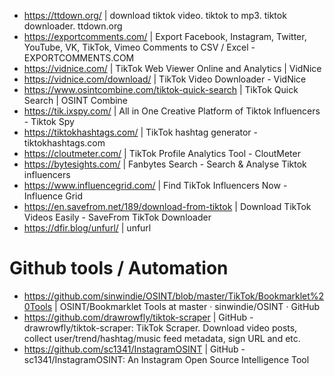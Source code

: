 - https://ttdown.org/ | download tiktok video. tiktok to mp3. tiktok downloader. ttdown.org
- https://exportcomments.com/ | Export Facebook, Instagram, Twitter, YouTube, VK, TikTok, Vimeo Comments to CSV / Excel - EXPORTCOMMENTS.COM
- https://vidnice.com/ | TikTok Web Viewer Online and Analytics | VidNice
- https://vidnice.com/download/ | TikTok Video Downloader - VidNice
- https://www.osintcombine.com/tiktok-quick-search | TikTok Quick Search | OSINT Combine
- https://tik.ixspy.com/ | All in One Creative Platform of Tiktok Influencers - Tiktok Spy
- https://tiktokhashtags.com/ | TikTok hashtag generator - tiktokhashtags.com
- https://cloutmeter.com/ | TikTok Profile Analytics Tool - CloutMeter
- https://bytesights.com/ | Fanbytes Search - Search & Analyse Tiktok influencers
- https://www.influencegrid.com/ | Find TikTok Influencers Now - Influence Grid
- https://en.savefrom.net/189/download-from-tiktok | Download TikTok Videos Easily - SaveFrom TikTok Downloader
- https://dfir.blog/unfurl/ | unfurl

# Github tools / Automation
- https://github.com/sinwindie/OSINT/blob/master/TikTok/Bookmarklet%20Tools | OSINT/Bookmarklet Tools at master · sinwindie/OSINT · GitHub
- https://github.com/drawrowfly/tiktok-scraper | GitHub - drawrowfly/tiktok-scraper: TikTok Scraper. Download video posts, collect user/trend/hashtag/music feed metadata, sign URL and etc.
- https://github.com/sc1341/InstagramOSINT | GitHub - sc1341/InstagramOSINT: An Instagram Open Source Intelligence Tool
